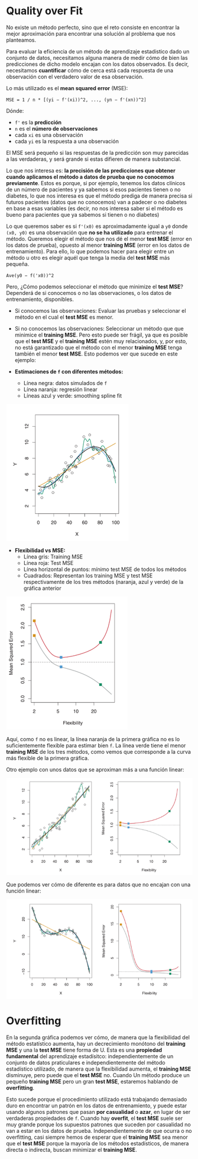 # Quality over Fit

No existe un método perfecto, sino que el reto consiste en encontrar la mejor aproximación para encontrar una solución al problema que nos planteamos.

Para evaluar la eficiencia de un método de aprendizaje estadistico dado un conjunto de datos, necesitamos alguna manera de medir cómo de bien las predicciones de dicho modelo encajan con los datos observados. Es decir, necesitamos **cuantificar** cómo de cerca está cada respuesta de una observación con el verdadero valor de esa observación.

Lo más utilizado es el **mean squared error** (MSE):

```
MSE = 1 / n * [(yi − f'(xi))^2, ..., (yn − f'(xn))^2]
```

Dónde:

* `f'` es la **predicción**
* `n` es el **número de observaciones**
* cada `xi` es una observación
* cada `yi` es la respuesta a una observación

El MSE será pequeño si las respuestas de la predicción son muy parecidas a las verdaderas, y será grande si estas difieren de manera substancial.

Lo que nos interesa es: **la precisión de las predicciones que obtener cuando aplicamos el método a datos de prueba que no conocemos previamente**. Estos es porque, si por ejemplo, tenemos los datos clínicos de un número de pacientes y ya sabemos si esos pacientes tienen o no diabetes, lo que nos interesa es que el método prediga de manera precisa si futuros pacientes (datos que no conocemos) van a padecer o no diabetes en base a esas variables (es decir, no nos interesa saber si el método es bueno para pacientes que ya sabemos si tienen o no diabetes)

Lo que queremos saber es si `f'(x0)` es aproximadamente igual a `y0` donde `(x0, y0)` es una observación que **no se ha utilizado** para entrenar el método. Queremos elegir el método que nos dé el menor **test MSE** (error en los datos de prueba), opuesto al menor **training MSE** (error en los datos de entrenamiento). Para ello, lo que podemos hacer para elegir entre un método u otro es elegir aquél que tenga la media del **test MSE** más pequeña.

```
Ave(y0 − f('x0))^2
```

Pero, ¿Cómo podemos seleccionar el método que minimize el **test MSE**? Dependerá de si conocemos o no las observaciones, o los datos de entrenamiento, disponibles.

* Si conocemos las observaciones: Evaluar las pruebas y seleccionar el método en el cual el **test MSE** es menor.
* Si no conocemos las observaciones: Seleccionar un método que que minimice el **training MSE**. Pero esto puede ser frágil, ya que es posible que el **test MSE** y el **training MSE** estén muy relacionados, y, por esto, no está garantizado que el método con el menor **training MSE** tenga también el menor **test MSE**. Esto podemos ver que sucede en este ejemplo:

* **Estimaciones de `f` con diferentes métodos:** 
    * Línea negra: datos simulados de `f`
    * Línea naranja: regresión linear
    * Líneas azul y verde: smoothing spline fit

![Estimaciones de f con diferentes métodos](../../../../../assets/img/modelado_estadistico_datos/tema_4/mse_1.png)

* **Flexibilidad vs MSE:**
    * Línea gris: Training MSE
    * Línea roja: Test MSE
    * Línea horizontal de puntos: mínimo test MSE de todos los métodos
    * Cuadrados: Representan los training MSE y test MSE respectivamente de los tres métodos (naranja, azul y verde) de la gráfica anterior

![Flexibilidad vs MSE](../../../../../assets/img/modelado_estadistico_datos/tema_4/mse_2.png)

Aquí, como `f` no es linear, la línea naranja de la primera gráfica no es lo suficientemente flexible para estimar bien `f`. La línea verde tiene el menor **training MSE** de los tres métodos, como vemos que corresponde a la curva más flexible de la primera gráfica.

Otro ejemplo con unos datos que se aproximan más a una función linear:

![Comparación de MSE para datos lineares](../../../../../assets/img/modelado_estadistico_datos/tema_4/mse_3.png)

Que podemos ver cómo de diferente es para datos que no encajan con una función linear:

![Comparación de MSE para datos no lineares](../../../../../assets/img/modelado_estadistico_datos/tema_4/mse_4.png)

# **Overfitting**

En la segunda gráfica podemos ver cómo, de manera que la flexibilidad del método estatístico aumenta, hay un decrecimiento monótono del **training MSE** y una la **test MSE** tiene forma de U. Esta es una **propiedad fundamental** del aprendizaje estadísitco: independientemente de un conjunto de datos praticulares e independientemente del método estadístico utilizado, de manera que la flexibilidad aumenta, el **training MSE** disminuye, pero puede que el **test MSE** no. Cuando Un método produce un pequeño **training MSE** pero un gran **test MSE**, estaremos hablando de **overfitting**.

Esto sucede porque el procedimiento utilizado está trabajando demasiado duro en encontrar un patrón en los datos de entrenamiento, y puede estar usando algunos patrones que pasan **por casualidad** o **azar**, en lugar de ser verdaderas propiedades de `f`. Cuando hay **overfit**, el **test MSE** suele ser muy grande porque los supuestos patrones que suceden por casualidad no van a estar en los datos de prueba. Independientemente de que ocurra o no overfitting, casi siempre hemos de esperar que el **training MSE** sea menor que el **test MSE** porque la mayoría de los métodos estadísticos, de manera directa o indirecta, buscan minimizar el **training MSE**.